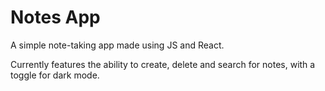 # Notes App
A simple note-taking app made using JS and React.

Currently features the ability to create, delete and search for notes, with a toggle for dark mode.
